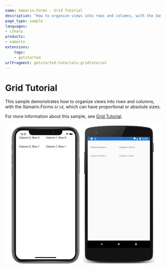 ```yaml
---
name: Xamarin.Forms - Grid Tutorial
description: "How to organize views into rows and columns, with the Xamarin.Forms Grid, which can have proportional or absolute sizes (get started)"
page_type: sample
languages:
- csharp
products:
- xamarin
extensions:
    tags:
    - getstarted
urlFragment: getstarted-tutorials-gridtutorial
---
```

# Grid Tutorial

This sample demonstrates how to organize views into rows and columns, with the Xamarin.Forms `Grid`, which can have proportional or absolute sizes.

For more information about this sample, see [Grid Tutorial](https://docs.microsoft.com/xamarin/get-started/tutorials/grid/).

![Grid Tutorial application screenshot](Screenshots/01All.png "Grid Tutorial application screenshot")
